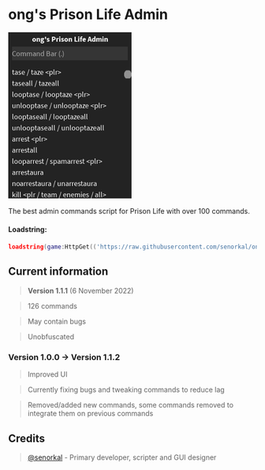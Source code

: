 # ong's Prison Life Admin
![preview](/preview.png)

The best admin commands script for Prison Life with over 100 commands.

#### Loadstring: 
```lua 
loadstring(game:HttpGet(('https://raw.githubusercontent.com/senorkal/ongsPrisonLifeAdmin/main/source'),true))() 
```

## Current information
> **Version 1.1.1** (6 November 2022)

> 126 commands

> May contain bugs

> Unobfuscated

### Version 1.0.0 -> Version 1.1.2
> Improved UI

> Currently fixing bugs and tweaking commands to reduce lag

> Removed/added new commands, some commands removed to integrate them on previous commands


## Credits
> [@senorkal](https://github.com/senorkal) - Primary developer, scripter and GUI designer
